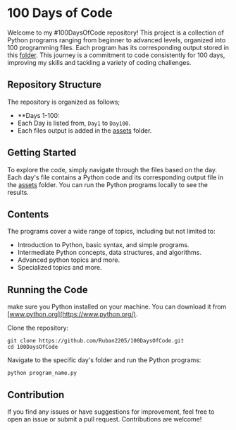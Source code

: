 # 100 Days of Code

Welcome to my #100DaysOfCode repository! This project is a collection of Python programs ranging from beginner to advanced levels, organized into 100 programming files. Each program has its corresponding output stored in this [folder](/assets). This journey is a commitment to code consistently for 100 days, improving my skills and tackling a variety of coding challenges.

## Repository Structure

The repository is organized as follows; 

- **Days 1-100:
- Each Day is listed from, `Day1` to `Day100`.
- Each files output is added in the [assets](/assets) folder.

## Getting Started 

To explore the code, simply navigate through the files based on the day. Each day's file contains a Python code and its corresponding output file in the [assets](assets) folder. You can run the Python programs locally to see the results.

## Contents 

The programs cover a wide range of topics, including but not limited to: 

- Introduction to Python, basic syntax, and simple programs.
- Intermediate Python concepts, data structures, and algorithms.
- Advanced python topics and more.
- Specialized topics and more.

## Running the Code

make sure you Python installed on your machine. You can download it from [www.python.org](https://www.python.org/).

Clone the repository: 

```
git clone https://github.com/Ruban2205/100DaysOfCode.git
cd 100DaysOfCode
```

Navigate to the specific day's folder and run the Python programs: 

```
python program_name.py
```

## Contribution

If you find any issues or have suggestions for improvement, feel free to open an issue or submit a pull request. Contributions are welcome!

